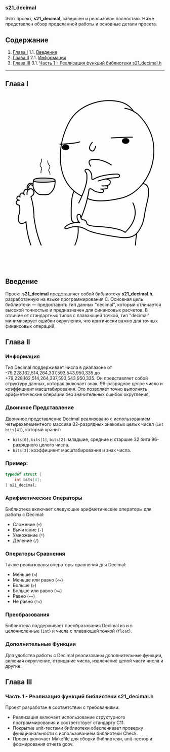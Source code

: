 ### s21_decimal

Этот проект, **s21_decimal**, завершен и реализован полностью. Ниже представлен обзор проделанной работы и основные детали проекта.

## Содержание

1. [Глава I](#глава-i)
    1.1. [Введение](#введение)
2. [Глава II](#глава-ii)
    2.1. [Информация](#информация)
3. [Глава III](#глава-iii)
    3.1. [Часть 1 - Реализация функций библиотеки s21_decimal.h](#часть-1-реализация-функций-библиотеки-s21_decimalh)

---

## Глава I

![s21_decimal](src/images/decimal.jpg)

## Введение

Проект **s21_decimal** представляет собой библиотеку **s21_decimal.h**, разработанную на языке программирования C. Основная цель библиотеки — предоставить тип данных "decimal", который отличается высокой точностью и предназначен для финансовых расчетов. В отличие от стандартных типов с плавающей точкой, тип "decimal" минимизирует ошибки округления, что критически важно для точных финансовых операций.

## Глава II

### Информация

Тип Decimal поддерживает числа в диапазоне от -79,228,162,514,264,337,593,543,950,335 до +79,228,162,514,264,337,593,543,950,335. Он представляет собой структуру данных, которая включает знак, 96-разрядное целое число и коэффициент масштабирования. Это позволяет точно выполнять арифметические операции без значительных ошибок округления.

### Двоичное Представление

Двоичное представление Decimal реализовано с использованием четырехэлементного массива 32-разрядных знаковых целых чисел (`int bits[4]`), который хранит:
- `bits[0]`, `bits[1]`, `bits[2]`: младшие, средние и старшие 32 бита 96-разрядного целого числа.
- `bits[3]`: коэффициент масштабирования и знак числа.

### Пример:

```c
typedef struct {
    int bits[4];
} s21_decimal;
```

### Арифметические Операторы

Библиотека включает следующие арифметические операторы для работы с Decimal:
- Сложение (`+`)
- Вычитание (`-`)
- Умножение (`*`)
- Деление (`/`)

### Операторы Сравнения

Также реализованы операторы сравнения для Decimal:
- Меньше (`<`)
- Меньше или равно (`<=`)
- Больше (`>`)
- Больше или равно (`>=`)
- Равно (`==`)
- Не равно (`!=`)

### Преобразования

Библиотека поддерживает преобразования Decimal из и в целочисленные (`int`) и числа с плавающей точкой (`float`).

### Дополнительные Функции

Для удобства работы с Decimal реализованы дополнительные функции, включая округление, отрицание числа, извлечение целой части числа и другие.

## Глава III

### Часть 1 - Реализация функций библиотеки s21_decimal.h

Проект разработан в соответствии с требованиями:
- Реализация включает использование структурного программирования и соответствует стандарту C11.
- Покрытие unit-тестами библиотеки обеспечивает проверку функциональности с использованием библиотеки Check.
- Проект включает Makefile для сборки библиотеки, unit-тестов и формирования отчета gcov.

